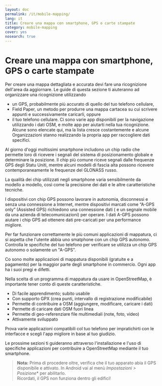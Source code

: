 ```yaml
---
layout: doc
permalink: /it/mobile-mapping/
lang: it
title: Creare una mappa con smartphone, GPS o carte stampate
category: mobile-mapping
cover: yes
nosearch: true
---
```


Creare una mappa con smartphone, GPS o carte stampate
=============================


Per creare una mappa dettagliata e accurata devi fare una ricognizione dell'area da aggiornare. Le guide di questa sezione ti aiuteranno ad organizzare una ricognizione utilizzando  

- un GPS, probabilmente più accurato di quello del tuo telefono cellulare,  
- Field Paper, un metodo per produrre una mappa cartacea su cui scrivere appunti e successivamente caricarli, oppure  
- il tuo telefono cellulare. Ci sono varie app disponibili per la navigazione utilizzando i dati OSM, e molte app per aiutarti nella tua ricognizione. Alcune sono elencate qui, ma la lista cresce costantemente e alcune Organizzazioni stanno realizzando la propria app per raccogliere dati specifici.   

Al giorno d'oggi moltissimi smartphone includono un chip radio che permette loro di ricevere i segnali del sistema di posizionamento globale e determinare la posizione. Il chip più comune  riceve segnali dalle frequenze GPS degli Statu Uniti, mentre alcuni modelli di fascia alta possono ricevere contemporaneamente le frequenze del GLONASS russo.  

La qualità dei chip utilizzati negli smartphone varia sensibilmente da modello a modello, così come la precisione dei dati e le altre caratteristiche tecniche.  

I dispositivi con chip GPS possono lavorare in autonomia, disconnessi e senza una connessione a Internet, mentre dispositivi marcati come “A-GPS only” (Assisted GPS) richiedono una connessione dati ( e un segnale mobile da una azienda di telecomunicazioni) per operare. I dati A-GPS possono aiutare i chip GPS ad ottenere dati pre-caricati per una performance migliore.  

Per far funzionare correttamente le più comuni applicazioni di mappatura, ci si aspetta che l'utente abbia uno smatphone con un chip GPS autonomo. Controlla le specifiche del tuo telefono per verificare se utilizza un chip GPS autonomo o solamente un "A-GPS".  

Co sono molte applicazioni di mappatura disponibili (gratuite e a pagamento) per la maggior parte degli smartphone in commercio. Ogni app ha i suoi pregi e difetti.  

Nella scelta di un programma di mappatura da usare in OpenStreetMap, è importante tener conto di queste caratteristiche.  

- Di facile apprendimento; subito usabile  
- Con supporto GPX (crea punti, intervallo di registrazione modificabile)  
- Permette di contribuire a OSM (aggiungere, modificare, caricare i dati)  
- Permette di caricare dati OSM fuori linea  
- Permette di geo-referenziare file multimediali (note, foto, video)  
- Attivamente sviluppato  

Prova varie applicazioni compatibili col tuo telefono per impratichirti con le interfacce e scegli l'app migliore in base al tuo giudizio.

<!-- Commenting for now since tables doesn't look very nice!

Programmi consigliati per smartphone e palmari
-----------------------------------------------------

| Applicazione      | Funzioni  | Android  | Blackberry | iOS     | Windows |
| ---------------- | :----: | :------: | :--------: | :-----: | :-----: |
| Geopaparazzi     | m      | O        |            |         |         |
| GPS Essentials   | m      | O        |            |         |         |
| MapZen           | m:p    | O        |            | O       |         |
| Open GPS Tracker | m      | O        |            |         |         |
| OruxMaps         | m      | O        |            |         |         |
| OSMAnd           | m:n:p  | O        | O          | D       |         |
| OSMTracker       | m      | O        |            |         | O       |
| Vespucci         | m:f    | O        |            |         |         |

O - supportato, D - in fase di sviluppo, m - rilevamento, n - navigazione, p - editor POI, f - tutte le funzionalità

 -->

Le prossime sezioni ti guideranno attraverso l'installazione e l'uso di specifiche applicazioni per contribuire a OpenStreetMap mediante il tuo smartphone.

> **Nota:** Prima di procedere oltre, verifica che il tuo apparato abia il GPS disponibile e attivato. In Android vai al menù  *Impostazioni \> Posizione** per abilitarlo.  
> Ricordati, il GPS non funziona dentro gli edifici!
